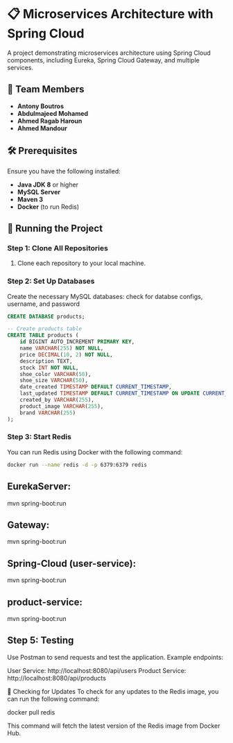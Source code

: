 # 📋 Microservices Architecture with Spring Cloud

A project demonstrating microservices architecture using Spring Cloud components, including Eureka, Spring Cloud Gateway, and multiple services.

## 👥 Team Members

- **Antony Boutros**
- **Abdulmajeed Mohamed**
- **Ahmed Ragab Haroun**
- **Ahmed Mandour**

## 🛠️ Prerequisites

Ensure you have the following installed:

- **Java JDK 8** or higher
- **MySQL Server**
- **Maven 3**
- **Docker** (to run Redis)

## 🚀 Running the Project

### Step 1: Clone All Repositories

1. Clone each repository to your local machine.

### Step 2: Set Up Databases

Create the necessary MySQL databases:
check for databse configs, username, and password
```sql
CREATE DATABASE products;

-- Create products table
CREATE TABLE products (
    id BIGINT AUTO_INCREMENT PRIMARY KEY,
    name VARCHAR(255) NOT NULL,
    price DECIMAL(10, 2) NOT NULL,
    description TEXT,
    stock INT NOT NULL,
    shoe_color VARCHAR(50),
    shoe_size VARCHAR(50),
    date_created TIMESTAMP DEFAULT CURRENT_TIMESTAMP,
    last_updated TIMESTAMP DEFAULT CURRENT_TIMESTAMP ON UPDATE CURRENT_TIMESTAMP,
    created_by VARCHAR(255),
    product_image VARCHAR(255),
    brand VARCHAR(255)
);
```
### Step 3: Start Redis

You can run Redis using Docker with the following command:

```bash
docker run --name redis -d -p 6379:6379 redis
```

## EurekaServer:
mvn spring-boot:run

## Gateway:
mvn spring-boot:run

## Spring-Cloud (user-service):
mvn spring-boot:run

## product-service:
mvn spring-boot:run

## Step 5: Testing
Use Postman to send requests and test the application. Example endpoints:

User Service: http://localhost:8080/api/users
Product Service: http://localhost:8080/api/products

🔄 Checking for Updates
To check for any updates to the Redis image, you can run the following command:

docker pull redis

This command will fetch the latest version of the Redis image from Docker Hub.


